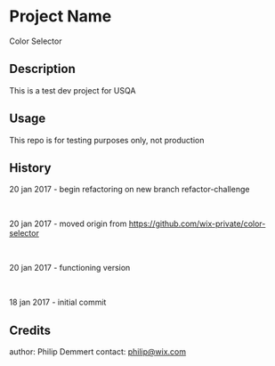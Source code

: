 # Project Name

Color Selector


## Description

This is a test dev project for USQA


## Usage 

This repo is for testing purposes only, not production


## History

20 jan 2017 - begin refactoring on new branch refactor-challenge

<br>

20 jan 2017 - moved origin from https://github.com/wix-private/color-selector

<br>

20 jan 2017 - functioning version

<br>

18 jan 2017 - initial commit


## Credits

author: Philip Demmert
contact: philip@wix.com

